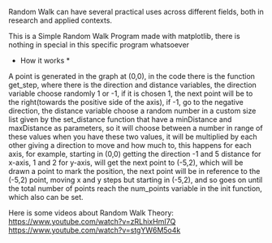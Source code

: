 Random Walk can have several practical uses across different fields, both in research and applied contexts.

This is a Simple Random Walk Program made with matplotlib, there is nothing in special in this specific program whatsoever

* How it works *

A point is generated in the graph at (0,0),
in the code there is the function get_step, where there is the direction and distance variables, the direction variable choose randomly 1 or -1, if it is chosen 1, the next point will be to the right(towards the positive side of the axis), 
if -1, go to the negative direction, the distance variable choose a random number in a custom size list given by the set_distance function that have a minDistance and maxDistance as parameters, so it will choose between a number in range of these values
when you have these two values, it will be multiplied by each other giving a direction to move and how much to, this happens for each axis, for example, starting in (0,0) getting the direction -1 and 5 distance for x-axis, 1 and 2 for y-axis, will get the next 
point to (-5,2), which will be drawn a point to mark the position, the next point will be in reference to the (-5,2) point, moving x and y steps but starting in (-5,2), and so goes on until the total number of points reach the num_points variable in the init function,
which also can be set.

Here is some videos about Random Walk Theory:
https://www.youtube.com/watch?v=zRLhixHmI7Q
https://www.youtube.com/watch?v=stgYW6M5o4k
